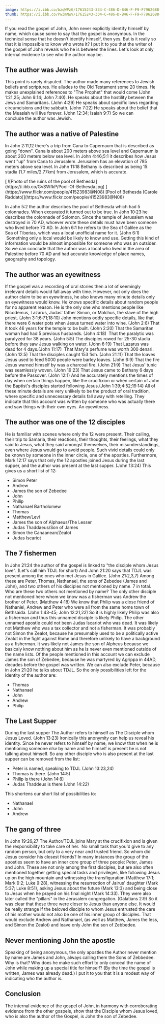 ```yaml
---
image: https://i.ibb.co/bzqWPzG/17615243-334-C-486-D-B46-F-F9-F7962688-A0.jpg
thumb: https://i.ibb.co/Pw3mNwV/17615243-334-C-486-D-B46-F-F9-F7962688-A0.jpg
---
```

If you read the gospel of John, John never explicitly identify himself by name, which cause some to say that the gospel is anonymous. In the technical sense that he doesn't identify himself, then yes. But is it really so that it is impossible to know who wrote it? I put it to you that the writer of the gospel of John reveals who he is between the lines. Let's look at only internal evidence to see who the author may be.

## The author was Jewish

This point is rarely disputed. The author made many references to Jewish beliefs and scriptures. He alludes to the Old Testament some 20 times. He makes unexplained references to "The Prophet" that would come (John 1:21,25; John 6:14; John 7:40). He speaks about the hostility between the Jews and Samaritans. (John 4:29) He speaks about specific laws regarding circumcisions and the sabbath. (John 7:22) He speaks about the belief that the Measiah will live forever. (John 12:34; Isaiah 9:7) So we can conclude the author was Jewish.

## The author was a native of Palestine

In John 2:11,12 there's a trip from Cana to Capernaum that is described as going "down". Cana is about 200 meters above sea level and Capernaum is about 200 meters below sea level. In John 4:46;5:1 it describes how Jesus went "up" from Cana to Jerusalem. Jerusalem has an elevation of 785 meters above sea level. In John 11:18 Bethany is described as being 15 stadia (1.7 miles/2.77km) from Jerusalem, which is accurate.

<span class="infobox">
[ ![Photo of the ruins of the pool of Bethesda](https://i.ibb.co/GvSWfkP/Pool-Of-Bethesda.jpg) ](https://www.flickr.com/people/41523983@N08)  
[Pool of Bethesda (Carole Raddato)](https://www.flickr.com/people/41523983@N08) 
</span>

In John 5:2 the author describes the pool of Bethesda which had 5 colonnades. When excavated it turned out to be true. In John 10:23 he describes the colonnade of Solomon. Since the temple of Jerusalem was destroyed in 70 AD, whoever wrote these details must have been someone who lived before 70 AD. In John 6:1 he refers to the Sea of Galilee as the Sea of Tiberias, which was a local unofficial name for it. (John 6:1)  Something only a local would be likely to know and use. Getting this kind of information would be almost impossible for someone who was an outsider. So we can conclude that the author was a local who lived in the area of Palestine before 70 AD and had accurate knowledge of place names, geography and topology.

## The author was an **eyewitness**

If the gospel was a recording of oral stories then a lot of seemingly irrelevant details would fall away with time. However, not only does the author claim to be an eyewitness, he also knows many minute details only an eyewitness would know. He knows specific details about random people for no apparent reason. He is the only one who mentions people like Nicodemus, Lazarus, Judas' father Simon, or Malchus, the slave of the high priest. (John 3:1;6:71;18:10) John mentions oddly specific details, like that there were 6 water pots when Jesus turned water into wine. (John 2:6) That it took 46 years for the temple to be built. (John 2:20) That the Samaritan woman had had 5 previous husbands. (John 4:18)  That the paralytic was paralyzed for 38 years. (John 5:5) The disciples rowed for 25-30 stadia before they saw Jesus walking on water. (John 6:19) That Lazarus was dead for 4 days.(John 11:17)  That Mary's perfume was worth 300 denari. (John 12:5) That the disciples caught 153 fish. (John 21:11) That the loaves Jesus used to feed 5000 people were barley loaves. (John 6:9) That the fire Jesus warned himself by was a charcoal fire. (John 21:9) That Jesus' tunic was seamlessly woven. (John 19:23) That Jesus came to Bethany 6 days before the Passover. (John 12:1) And he accurately mentions the times of day when certain things happen, like the crucifixion or when certain of John the Baptist's disciples started following Jesus.(John 1:39;4:52;19:14) All of these minute details are very unlikely to be the product of oral tradition, where specific and unnecessary details fall away with retelling. They indicate that this account was written by someone who was actually there and saw things with their own eyes. An eyewitness.

## The author was one of the 12 disciples

He is familiar with scenes where only the 12 were present. Their calling, their trip to Samaria, their reactions, their thoughts, their feelings, what they said to Jesus, what they said amongst themselves, their misunderstandings, even where Jesus would go to avoid people. Such vivid details could only be known by someone in the inner circle, one of the apostles. Furthermore, Mark 12:17 says that only the 12 apostles joined Jesus during the last supper, and the author was present at the last supper. (John 13:24) This gives us a short list of 12:

*   Simon Peter
*   Andrew
*   James the son of Zebedee
*   John
*   Philip
*   Nathanael Bartholomew
*   Thomas
*   Matthew/Levi
*   James the son of Alphaeus/The Lesser
*   Judas Thaddaeus/Son of James
*   Simon the Canaanean/Zealot
*   Judas Iscariot

## The 7 fishermen

In John 21:24 the author of the gospel is linked to "the disciple whom Jesus love". (Let's call him TDJL for short) And John 21:20 says that TDJL was present among the ones who met Jesus in Galilee. (John 21:2,3,7) Among these are Peter, Thomas, Nathanael, the sons of Zebedee (James and John), and two others of his disciples not mentioned by name. 7 in total. Who are these two others not mentioned by name? The only other disciple not mentioned here whom we know was a fisherman was Andrew the brother of Peter. (Matthew 4:18) We know that Philip was a close friend of Nathaniel, Andrew and Peter who were all from the same home town of Bethsaida. (John 1:43-45; John 12:21,22) So it is highly likely Philip was also a fisherman and thus this unnamed disciple is likely Philip. The other unnamed apostle could not been Judas Iscariot who was dead. It was likely not Matthew who was a tax collector and not a fisherman. It was probably not Simon the Zealot, because he presumably used to be a politically active Zealot in the fight against Rome and therefore unlikely to have a background as a fisherman. It was likely not James the son of Alpheus because we basicaly know nothing about him as he is never even mentioned outside of the name lists. Of the people mentioned in this account we can exclude James the son of Zebedee, because he was martyred by Agrippa in 44AD, decades before the gospel was written. We can also exclude Peter, because in John 21:20 he talks about TDJL. So the only possibilities left for the identity of the author are:

*   Thomas
*   Nathanael
*   John
*   Andrew
*   Philip

## The Last Supper

During the last supper The Author refers to himself as The Disciple whom Jesus Loved. (John 13:23) Ironically this anonymity can help us reveal his identity. Since he never refers to himself by name, we know that when he is mentioning someone _else_ by name and he himself is present he is not talking about himself. So any other disciple who is also present at the last supper can be removed from the list:

*   Peter is named, speaking to TDJL (John 13:23,24)
*   Thomas is there. (John 14:5)
*   Philip is there (John 14:8)
*   Judas Thaddeus is there (John 14:22)

This shortens our short list of possibilities to:

*   Nathanael
*   John
*   Andrew

## The gang of three

In John 19:26,27 The Author/TDJL joins Mary at the crucifixion and is given the responsibility to take care of her.  No small task that you'd give to any random person, but only to a very near and trusted friend. So whom did Jesus consider his closest friends? In many instances the group of the apostles seem to have an inner core group of three people: Peter, James and John. These are not only among the first disciples, but are also often mentioned together getting special tasks and privileges, like following Jesus up on the high mountain and witnessing the transfiguration (Matthew 17:1; Mark 9:2; Luke 9:28), witnessing the resurrection of Jairus' daughter (Mark 5:37; Luke 8:51), asking Jesus about the future (Mark 13:3) and being close to Jesus when he prayed on his final night (Mark 14:33). They were also later called the "pillars" in the Jerusalem congregation. (Galatians 2:9) So it was clear that these three were closer to Jesus than anyone else. It would be really strange if the beloved disciple to whom Jesus entrusted the care of his mother would not also be one of his inner group of disciples. That would exclude Andrew and Nathanael, (as well as Matthew, James the less, and Simon the Zealot) and leave only John the son of Zebbedee.

## Never mentioning John the apostle

Speaking of being anonymous, the only apostles the Author never mention by name are James and John, always calling them the Sons of Zebbedee. Why is that? Why does he make such effort to only conceal the name of John while making up a special title for himself? (By the time the gospel is written, James was already dead.) I put it to you that it is a modest way of indicating who the author is.

## Conclusion

The internal evidence of the gospel of John, in harmony with corroborating evidence from the other gospels, show that the Disciple whom Jesus loved, who is also the author of the Gospel, is John the son of Zebedee.
